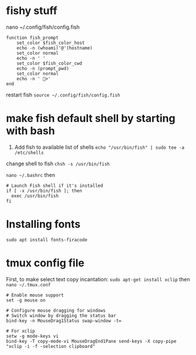 
# fishy stuff
nano ~/.config/fish/config.fish

```
function fish_prompt
    set_color $fish_color_host
    echo -n (whoami)'@'(hostname)
    set_color normal
    echo -n ' '
    set_color $fish_color_cwd
    echo -n (prompt_pwd)
    set_color normal
    echo -n ' 🍣>'
end
```

restart fish `source ~/.config/fish/config.fish`


# make fish default shell by starting with bash

1. Add fish to available list of shells
`echo "/usr/bin/fish" | sudo tee -a /etc/shells`

change shell to fish `chsh -s /usr/bin/fish`

`nano ~/.bashrc` then


```
# Launch Fish shell if it's installed
if [ -x /usr/bin/fish ]; then
  exec /usr/bin/fish
fi
```


# Installing fonts
`sudo apt install fonts-firacode`



# tmux config file

First, to make select text copy incantation:
`sudo apt-get install xclip` then
`nano ~/.tmux.conf`

```
# Enable mouse support
set -g mouse on

# Configure mouse dragging for windows
# Switch window by dragging the status bar
bind-key -n MouseDrag1Status swap-window -t=

# For xclip
setw -g mode-keys vi
bind-key -T copy-mode-vi MouseDragEnd1Pane send-keys -X copy-pipe "xclip -i -f -selection clipboard"
```
